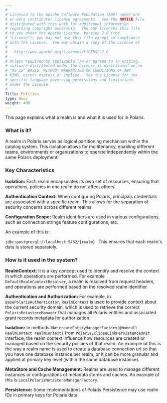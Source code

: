 ```yaml
---
#
# Licensed to the Apache Software Foundation (ASF) under one
# or more contributor license agreements.  See the NOTICE file
# distributed with this work for additional information
# regarding copyright ownership.  The ASF licenses this file
# to you under the Apache License, Version 2.0 (the
# "License"); you may not use this file except in compliance
# with the License.  You may obtain a copy of the License at
#
#   http://www.apache.org/licenses/LICENSE-2.0
#
# Unless required by applicable law or agreed to in writing,
# software distributed under the License is distributed on an
# "AS IS" BASIS, WITHOUT WARRANTIES OR CONDITIONS OF ANY
# KIND, either express or implied.  See the License for the
# specific language governing permissions and limitations
# under the License.
#
Title: Entities
type: docs
weight: 400
---
```


This page explains what a realm is and what it is used for in Polaris.

### What is it?

A realm in Polaris serves as logical partitioning mechanism within the catalog system. This isolation allows for multitenancy, enabling different teams, environments or organizations to operate independently within the same Polaris deployment.

### Key Characteristics

**Isolation:** Each realm encapsulates its own set of resources, ensuring that operations, policies in one realm do not affect others.

**Authentication Context:** When configuring Polaris, principals credentials are associated with a specific realm. This allows for the separation of security concerns across different realms.

**Configuration Scope:** Realm identifiers are used in various configurations, such as connection strings feature configurations, etc.

An example of this is:

`jdbc:postgresql://localhost:5432/{realm}
`
This ensures that each realm's data is stored separately.

### How is it used in the system?

**RealmContext:**  It is a key concept used to identify and resolve the context in which operations are performed. For example `DefaultRealmContextResolver`, a realm is resolved from request headers, and operations are performed based on the resolved realm identifier.

**Authentication and Authorization:** For example, in `BasePolarisAuthenticator`, `RealmContext` is used to provide context about the current security domain, which is used to retrieve the correct `PolarisMetastoreManager` that manages all Polaris entities and associated grant records metadata for
authorization.

**Isolation:** In methods like `createEntityManagerFactory(@Nonnull RealmContext realmContext)` from `PolarisEclipseLinkPersistenceUnit` interface, the realm context influence how resources are created or managed based on the security policies of that realm.
An example of this is the way a realm name is used to create a database connection url so that you have one database instance per realm, or it can be more granular and applied at primary key level (within the same database instance).

**MetaStore and Cache Management:** Realms are used to manage different instances or configurations of metadata stores and caches. An example of this is `LocalPolarisMetaStoreManagerFactory`.

**Persistence:** Some implementations of Polaris Persistence may use realm IDs in primary keys for Polaris data.
